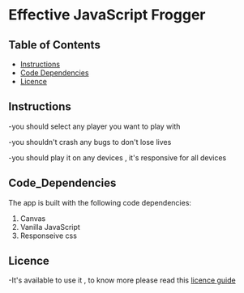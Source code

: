 # Effective JavaScript Frogger

## Table of Contents

* [Instructions](#instructions)
* [Code Dependencies](#code_dependencies)
* [Licence](#licence)

## Instructions

-you should select any player you want to play with

-you shouldn't crash any bugs to don't lose lives

-you should play it on any devices , it's responsive for all devices

## Code_Dependencies

The app is built with the following code dependencies:

1. Canvas
1. Vanilla JavaScript
1. Responseive css

## Licence

-It's available to use it , to know more please read this [licence guide](https://choosealicense.com/licenses/mit/)
